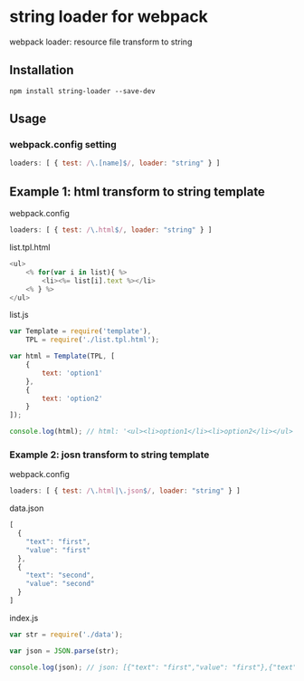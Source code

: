 # string loader for webpack

webpack loader: resource file transform to string

## Installation

`npm install string-loader --save-dev`

## Usage

### webpack.config setting
``` javascript
loaders: [ { test: /\.[name]$/, loader: "string" } ]
```

## Example 1: html transform to string template

 webpack.config
``` javascript
loaders: [ { test: /\.html$/, loader: "string" } ]
```

list.tpl.html
``` javascript
<ul>
    <% for(var i in list){ %>
        <li><%= list[i].text %></li>
    <% } %>
</ul>
```
list.js
``` javascript
var Template = require('template'),
    TPL = require('./list.tpl.html');

var html = Template(TPL, [
    {
        text: 'option1'
    },
    {
        text: 'option2'
    }
]);

console.log(html); // html: '<ul><li>option1</li><li>option2</li></ul>'
```

### Example 2: josn transform to string template

webpack.config
``` javascript
loaders: [ { test: /\.html|\.json$/, loader: "string" } ]
```

data.json
``` javascript
[
  {
    "text": "first",
    "value": "first"
  },
  {
    "text": "second",
    "value": "second"
  }
]
```

index.js
``` javascript
var str = require('./data');

var json = JSON.parse(str);

console.log(json); // json: [{"text": "first","value": "first"},{"text": "second","value": "second"}]
```